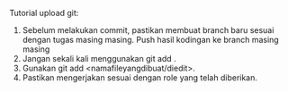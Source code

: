 Tutorial upload git:
1. Sebelum melakukan commit, pastikan membuat branch baru sesuai dengan tugas masing masing. Push hasil kodingan ke branch masing masing
2. Jangan sekali kali menggunakan git add .
3. Gunakan git add <namafileyangdibuat/diedit>.
4. Pastikan mengerjakan sesuai dengan role yang telah diberikan.
